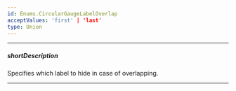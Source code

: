 ```yaml
---
id: Enums.CircularGaugeLabelOverlap
acceptValues: 'first' | 'last'
type: Union
---
```

---
##### shortDescription
Specifies which label to hide in case of overlapping.

---
<!--
dxCircularGaugeOptions.scale.label.hideFirstOrLast(/api-reference/10 UI Components/dxCircularGauge/1 Configuration/scale/label/hideFirstOrLast.md)(viz/circular_gauge.d.ts)
-->
